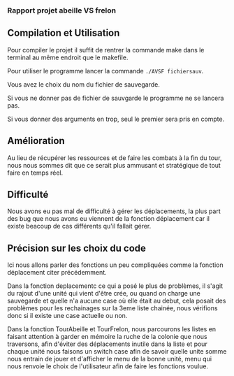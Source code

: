 ### Rapport projet abeille VS frelon

## Compilation et Utilisation

Pour compiler le projet il suffit de rentrer la commande make dans le terminal au même endroit que le makefile.

Pour utiliser le programme lancer la commande ```./AVSF fichiersauv```.

Vous avez le choix du nom du fichier de sauvegarde.

Si vous ne donner pas de fichier de sauvgarde le programme ne se lancera pas.

Si vous donner des arguments en trop, seul le premier sera pris en compte.

## Amélioration

Au lieu de récupérer les ressources et de faire les combats à la fin du tour, nous nous sommes dit que ce serait plus ammusant et stratégique de tout faire en temps réel.

## Difficulté

Nous avons eu pas mal de difficulté à gérer les déplacements, la plus part des bug que nous avons eu viennent de la fonction déplacement car il existe beacoup de cas différents qu'il fallait gérer.

## Précision sur les choix du code

Ici nous allons parler des fonctions un peu compliquées comme la fonction déplacement citer précédemment.

Dans la fonction deplacementc ce qui a posé le plus de problèmes, il s'agit du rajout d'une unité qui vient d'être crée, ou quand on charge une sauvegarde et quelle n'a aucune case où elle était au debut, cela posait des problèmes pour les rechainages sur la 3eme liste chainée, nous vérifions donc si il existe une case actuelle ou non.

Dans la fonction TourAbeille et TourFrelon, nous parcourons les listes en faisant attention à garder en mémoire la ruche de la colonie que nous traversons, afin d'éviter des déplacements inutile dans la liste et pour chaque unité nous faisons un switch case afin de savoir quelle unite somme nous entrain de jouer et d'afficher le menu de la bonne unité, menu qui nous renvoie le choix de l'utilisateur afin de faire les fonctions voulue.
